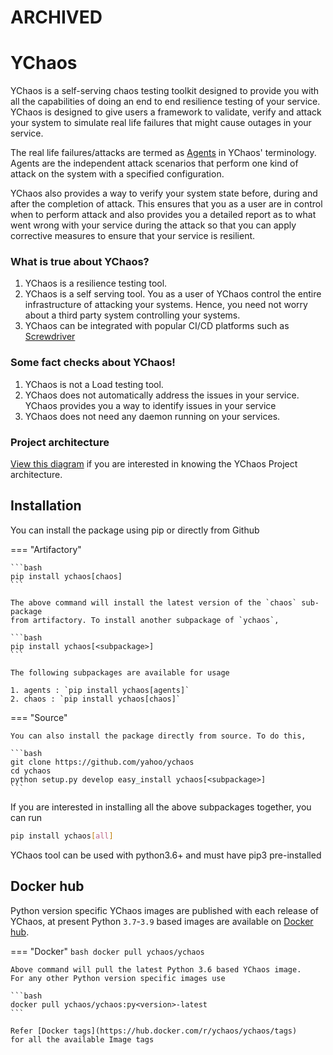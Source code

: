 # ARCHIVED 
# YChaos

YChaos is a self-serving chaos testing toolkit designed to
provide you with all the capabilities of doing an end to end resilience
testing of your service. YChaos is designed to give users a framework
to validate, verify and attack your system to simulate real life
failures that might cause outages in your service.

The real life failures/attacks are termed as [Agents](agents/index.md) in
YChaos' terminology. Agents are the independent attack scenarios
that perform one kind of attack on the system with a specified configuration.

YChaos also provides a way to verify your system state before, during and after
the completion of attack. This ensures that you as a user are in control
when to perform attack and also provides you a detailed report as to what went
wrong with your service during the attack so that you can apply corrective
measures to ensure that your service is resilient.

### What is true about YChaos?

1. YChaos is a resilience testing tool.
2. YChaos is a self serving tool. You as a user of YChaos control
the entire infrastructure of attacking your systems. Hence, you need not
worry about a third party system controlling your systems.
3. YChaos can be integrated with popular CI/CD platforms 
such as [Screwdriver](https://screwdriver.cd/)

### Some fact checks about YChaos!

1. YChaos is not a Load testing tool.
2. YChaos does not automatically address the issues in your service. YChaos
provides you a way to identify issues in your service
3. YChaos does not need any daemon running on your services.

### Project architecture

[View this diagram](resources/img/executor_flowchart.svg) if you are interested in knowing the YChaos
Project architecture.

## Installation

You can install the package using pip or directly from Github

=== "Artifactory"

    ```bash
    pip install ychaos[chaos]
    ```
    
    The above command will install the latest version of the `chaos` sub-package
    from artifactory. To install another subpackage of `ychaos`, 
    
    ```bash
    pip install ychaos[<subpackage>]
    ```

    The following subpackages are available for usage
    
    1. agents : `pip install ychaos[agents]`
    2. chaos : `pip install ychaos[chaos]`
   
=== "Source"

    You can also install the package directly from source. To do this,
    
    ```bash
    git clone https://github.com/yahoo/ychaos
    cd ychaos
    python setup.py develop easy_install ychaos[<subpackage>]
    ```

If you are interested in installing all the above subpackages together,
you can run

```bash
pip install ychaos[all]
```

YChaos tool can be used with python3.6+ and must have pip3 pre-installed

## Docker hub

Python version specific YChaos images are published with each release of YChaos, at present Python `3.7`-`3.9` 
based images are available on [Docker hub](https://hub.docker.com/r/ychaos/ychaos).

=== "Docker"
    ```bash
    docker pull ychaos/ychaos
    ```

    Above command will pull the latest Python 3.6 based YChaos image. 
    For any other Python version specific images use

    ```bash
    docker pull ychaos/ychaos:py<version>-latest
    ```

    Refer [Docker tags](https://hub.docker.com/r/ychaos/ychaos/tags) 
    for all the available Image tags
